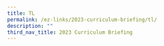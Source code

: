```yaml
---
title: TL
permalink: /ez-links/2023-curriculum-briefing/tl/
description: ""
third_nav_title: 2023 Curriculum Briefing
---
```

